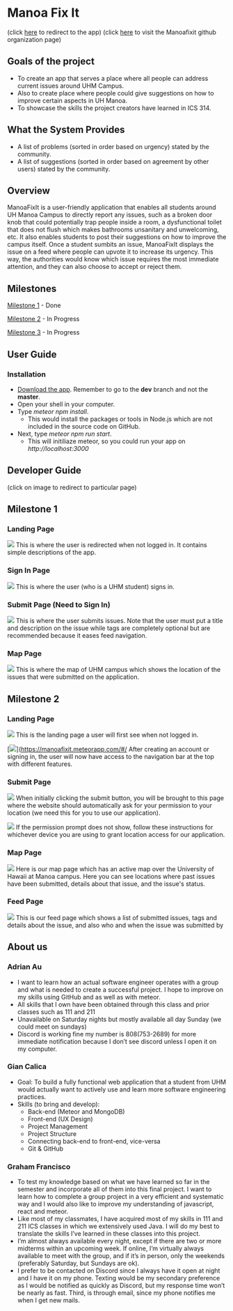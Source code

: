 # Manoa Fix It

(click [here](http://manoafixit.meteorapp.com) to redirect to the app)
(click [here](https://github.com/manoafixit) to visit the Manoafixit github organization page)

## Goals of the project
* To create an app that serves a place where all people can address current issues around UHM Campus.
* Also to create place where people could give suggestions on how to improve certain aspects in UH Manoa.
* To showcase the skills the project creators have learned in ICS 314.

## What the System Provides
* A list of problems (sorted in order based on urgency) stated by the community.
* A list of suggestions (sorted in order based on agreement by other users) stated by the community.

## Overview
ManoaFixIt is a user-friendly application that enables all students around UH Manoa Campus to directly report any issues, such as a broken door knob that could potentially trap people inside a room, a dysfunctional toilet that does not flush which makes bathrooms unsanitary and unwelcoming, etc. It also enables students to post their suggestions on how to improve the campus itself. Once a student sumbits an issue, ManoaFixIt displays the issue on a feed where people can upvote it to increase its urgency. This way, the authorities would know which issue requires the most immediate attention, and they can also choose to accept or reject them.

## Milestones

[Milestone 1](https://github.com/manoafixit/manoafixit/projects/1) - Done

[Milestone 2](https://github.com/manoafixit/manoafixit/projects/2) - In Progress

[Milestone 3](https://github.com/manoafixit/manoafixit/projects/3) - In Progress

## User Guide

### Installation
* [Download the app](https://github.com/manoafixit/manoafixit). Remember to go to the **dev** branch and not the **master**.
* Open your shell in your computer.
* Type *meteor npm install*.
  * This would install the packages or tools in Node.js which are not included in the source code on GitHub.
* Next, type *meteor npm run start*.
  * This will initiliaze meteor, so you could run your app on *http://localhost:3000*

## Developer Guide

(click on image to redirect to particular page)

## Milestone 1

### Landing Page
[<img src="images/landingactual.PNG">](http://manoafixit.meteorapp.com/#/)
This is where the user is redirected when not logged in. It contains simple descriptions of the app.

### Sign In Page
[<img src="images/signin.PNG">](http://manoafixit.meteorapp.com/#/signin)
This is where the user (who is a UHM student) signs in.

### Submit Page (Need to Sign In)
[<img src="images/submit.PNG">](http://manoafixit.meteorapp.com/#/submit)
This is where the user submits issues. Note that the user must put a title and description on the issue while tags are completely optional but are recommended because it eases feed navigation.

### Map Page
[<img src="images/map.PNG">](http://manoafixit.meteorapp.com/#/map)
This is where the map of UHM campus which shows the location of the issues that were submitted on the application.

## Milestone 2

### Landing Page
[<img src="images/milestone2/m2landing.PNG">](https://manoafixit.meteorapp.com/#/)
This is the landing page a user will first see when not logged in.

[<img src="images/milestone2/m2landing2.PNG">](https://manoafixit.meteorapp.com/#/
After creating an account or signing in, the user will now have access to the navigation bar at the top with different features.
### Submit Page
[<img src="images/milestone2/m2submitwarn.PNG">](http://manoafixit.meteorapp.com/#/)
When initially clicking the submit button, you will be brought to this page where the website should automatically ask for your permission to your location (we need this for you to use our application). 

[<img src="images/milestone2/m2submitwarn2.PNG">](http://manoafixit.meteorapp.com/#/)
If the permission prompt does not show, follow these instructions for whichever device you are using to grant location access for our application.
### Map Page
[<img src="images/milestone2/m2map.PNG">](https://manoafixit.meteorapp.com/#/map)
Here is our map page which has an active map over the University of Hawaii at Manoa campus. Here you can see locations where past issues have been submitted, details about that issue, and the issue's status.
### Feed Page
[<img src="images/milestone2/m2feed.PNG">](https://manoafixit.meteorapp.com/#/feed)
This is our feed page which shows a list of submitted issues, tags and details about the issue, and also who and when the issue was submitted by
## About us

### Adrian Au
* I want to learn how an actual software engineer operates with a group and what is needed to create a successful project. I hope to improve on my skills using GitHub and as well as with meteor. 
* All skills that I own have been obtained through this class and prior classes such as 111 and 211
* Unavailable on Saturday nights but mostly available all day Sunday (we could meet on sundays) 
* Discord is working fine my number is 808(753-2689) for more immediate notification because I don’t see discord unless I open it on my computer.

### Gian Calica
* Goal: To build a fully functional web application that a student from UHM would actually want to actively use and learn more software engineering practices.
* Skills (to bring and develop):
  * Back-end (Meteor and MongoDB)
  * Front-end (UX Design)
  * Project Management
   * Project Structure
   * Connecting back-end to front-end, vice-versa
   * Git & GitHub
   
### Graham Francisco
* To test my knowledge based on what we have learned so far in the semester and incorporate all of them into this final project. I want to learn how to complete a group project in a very efficient and systematic way and I would also like to improve my understanding of javascript, react and meteor.
* Like most of my classmates, I have acquired most of my skills in 111 and 211 ICS classes in which we extensively used Java. I will do my best to translate the skills I’ve learned in these classes into this project.
* I’m almost always available every night, except if there are two or more midterms within an upcoming week. If online, I’m virtually always available to meet with the group, and if it’s in person, only the weekends (preferably Saturday, but Sundays are ok).
* I prefer to be contacted on Discord since I always have it open at night and I have it on my phone. Texting would be my secondary preference as I would be notified as quickly as Discord, but my response time won’t be nearly as fast. Third, is through email, since my phone notifies me when I get new mails.
